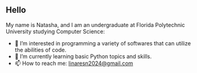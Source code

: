 ## Hello
My name is Natasha, and I am an undergraduate at Florida Polytechnic University studying Computer Science:
- 👀 I’m interested in programming a variety of softwares that can utilize the abilities of code.
- 🌱 I’m currently learning basic Python topics and skills.
- 📫 How to reach me: linaresn2024@gmail.com


<!---
NatashaL2191/NatashaL2191 is a ✨ special ✨ repository because its `README.md` (this file) appears on your GitHub profile.
You can click the Preview link to take a look at your changes.
--->
